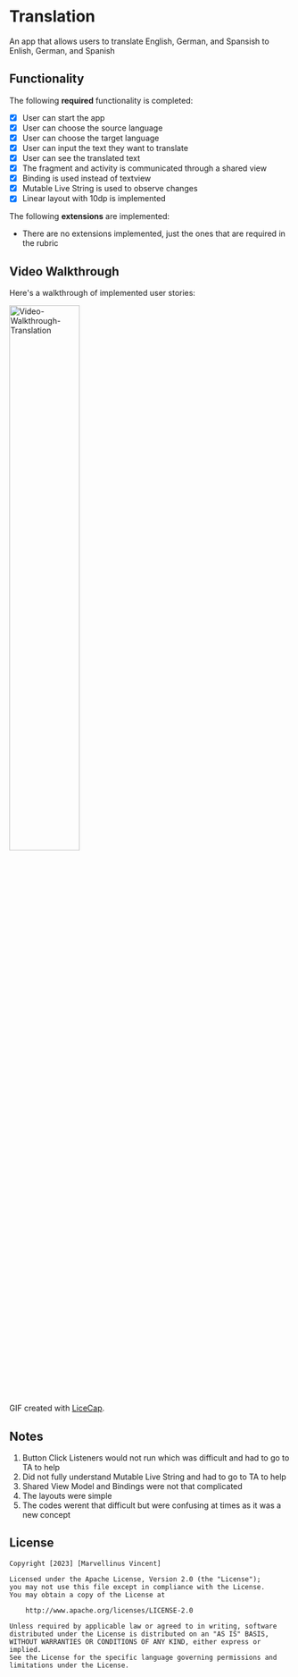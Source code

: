 # Translation

An app that allows users to translate English, German, and Spansish to Enlish, German, and Spanish

## Functionality 

The following **required** functionality is completed:

* [x] User can start the app
* [x] User can choose the source language
* [x] User can choose the target language
* [x] User can input the text they want to translate
* [x] User can see the translated text
* [x] The fragment and activity is communicated through a shared view
* [x] Binding is used instead of textview
* [x] Mutable Live String is used to observe changes
* [x] Linear layout with 10dp is implemented

The following **extensions** are implemented:

* There are no extensions implemented, just the ones that are required in the rubric 

## Video Walkthrough

Here's a walkthrough of implemented user stories:

<img src='Video-Walkthrough-Translation.gif' title='Video-Walkthrough-Translation' width='50%' alt='Video-Walkthrough-Translation' />

GIF created with [LiceCap](http://www.cockos.com/licecap/).

## Notes

1. Button Click Listeners would not run which was difficult and had to go to TA to help
2. Did not fully understand Mutable Live String and had to go to TA to help
3. Shared View Model and Bindings were not that complicated
4. The layouts were simple
5. The codes werent that difficult but were confusing at times as it was a new concept

## License

    Copyright [2023] [Marvellinus Vincent]

    Licensed under the Apache License, Version 2.0 (the "License");
    you may not use this file except in compliance with the License.
    You may obtain a copy of the License at

        http://www.apache.org/licenses/LICENSE-2.0

    Unless required by applicable law or agreed to in writing, software
    distributed under the License is distributed on an "AS IS" BASIS,
    WITHOUT WARRANTIES OR CONDITIONS OF ANY KIND, either express or implied.
    See the License for the specific language governing permissions and
    limitations under the License.
